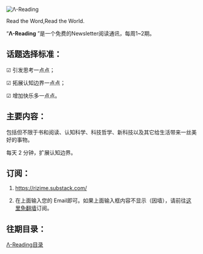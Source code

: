 ![Λ-Reading](https://rizibox.herokuapp.com/TEMP/Λ-Reading.png)

Read the Word,Read the World.

“**Λ-Reading** ”是一个免费的Newsletter阅读通讯，每周1~2期。

## 话题选择标准：

☑ 引发思考一点点；

☑ 拓展认知边界一点点；

☑ 增加快乐多一点点。


## 主要内容：

包括但不限于书和阅读、认知科学、科技哲学、新科技以及其它给生活带来一丝美好的事物。

每天 2 分钟，扩展认知边界。


##  订阅：

1. https://rizime.substack.com/

2. 在上面输入您的 Email即可。如果上面输入框内容不显示（因墙），请前往<a href="https://forms.office.com/Pages/ResponsePage.aspx?id=VIwy2_GOiEa-VdcIU10AJ_jKLTF5MW1JmqVdTmBOHW1UMkQwMThXODlHSkhBN1pKN0w2UjlLVlUySy4u" target="_blank">这里免翻墙</a>订阅。


## 往期目录：

[Λ-Reading目录](https://www.notion.so/rizi/Reading-d77be691eb244db0b8add646b6ef7f3b)
